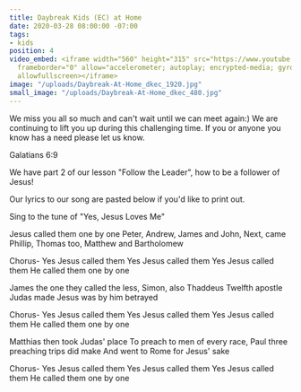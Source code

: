 ```yaml
---
title: Daybreak Kids (EC) at Home
date: 2020-03-28 08:00:00 -07:00
tags:
- kids
position: 4
video_embed: <iframe width="560" height="315" src="https://www.youtube.com/embed/ckuXUc0I7yU"
  frameborder="0" allow="accelerometer; autoplay; encrypted-media; gyroscope; picture-in-picture"
  allowfullscreen></iframe>
image: "/uploads/Daybreak-At-Home_dkec_1920.jpg"
small_image: "/uploads/Daybreak-At-Home_dkec_480.jpg"
---
```


We miss you all so much and can't wait until we can meet again:) We are continuing to lift you up during this challenging time. If you or anyone you know has a need please let us know. 

Galatians 6:9

We have part 2 of our lesson "Follow the Leader", how to be a follower of Jesus!

Our lyrics to our song are pasted below if you'd like to print out.  

Sing to the tune of
"Yes, Jesus Loves Me"

Jesus called them one by one
Peter, Andrew, James and John,
Next, came Phillip, Thomas too,
Matthew and Bartholomew

Chorus-
Yes Jesus called them
Yes Jesus called them
Yes Jesus called them
He called them one by one

James the one they called the less,
Simon, also Thaddeus
Twelfth apostle Judas made
Jesus was by him betrayed

Chorus-
Yes Jesus called them
Yes Jesus called them
Yes Jesus called them
He called them one by one 

Matthias then took Judas' place
To preach to men of every race,
Paul three preaching trips did make
And went to Rome for Jesus' sake

Chorus-
Yes Jesus called them
Yes Jesus called them
Yes Jesus called them
He called them one by one
